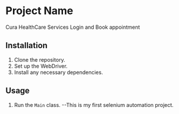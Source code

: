 # Project Name

Cura HealthCare Services Login and Book appointment

## Installation

1. Clone the repository.
2. Set up the WebDriver.
3. Install any necessary dependencies.

## Usage

1. Run the `Main` class.
--This is my first selenium automation project.


